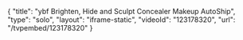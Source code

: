 {
    "title": "ybf Brighten, Hide and Sculpt Concealer Makeup AutoShip",
    "type": "solo",
    "layout": "iframe-static",
    "videoId": "123178320",
    "url": "\/tvpembed\/123178320"
}